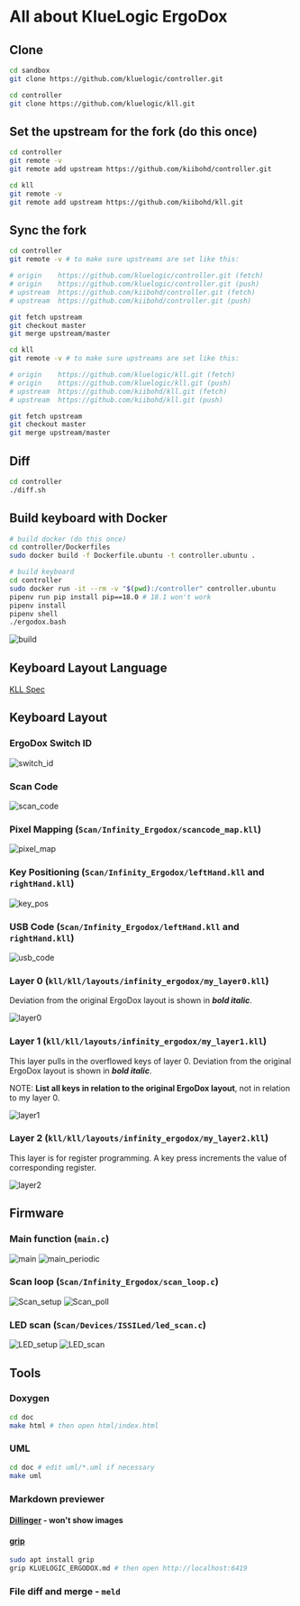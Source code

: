 # All about KlueLogic ErgoDox

## Clone
```bash
cd sandbox
git clone https://github.com/kluelogic/controller.git

cd controller
git clone https://github.com/kluelogic/kll.git
```

## Set the upstream for the fork (do this once)
```bash
cd controller
git remote -v
git remote add upstream https://github.com/kiibohd/controller.git

cd kll
git remote -v
git remote add upstream https://github.com/kiibohd/kll.git
```

## Sync the fork
```bash
cd controller
git remote -v # to make sure upstreams are set like this:

# origin	https://github.com/kluelogic/controller.git (fetch)
# origin	https://github.com/kluelogic/controller.git (push)
# upstream	https://github.com/kiibohd/controller.git (fetch)
# upstream	https://github.com/kiibohd/controller.git (push)

git fetch upstream
git checkout master
git merge upstream/master

cd kll
git remote -v # to make sure upstreams are set like this:

# origin	https://github.com/kluelogic/kll.git (fetch)
# origin	https://github.com/kluelogic/kll.git (push)
# upstream	https://github.com/kiibohd/kll.git (fetch)
# upstream	https://github.com/kiibohd/kll.git (push)

git fetch upstream
git checkout master
git merge upstream/master
```

## Diff
```bash
cd controller
./diff.sh
```

## Build keyboard with Docker
```bash
# build docker (do this once)
cd controller/Dockerfiles
sudo docker build -f Dockerfile.ubuntu -t controller.ubuntu .

# build keyboard
cd controller
sudo docker run -it --rm -v "$(pwd):/controller" controller.ubuntu
pipenv run pip install pip==18.0 # 18.1 won't work
pipenv install
pipenv shell
./ergodox.bash
```

![build](uml/build.png)

## Keyboard Layout Language

[KLL Spec](https://github.com/kiibohd/kll-spec)

## Keyboard Layout

### ErgoDox Switch ID
![switch_id](images/switch_id.png)

### Scan Code
![scan_code](images/scan_code.png)

### Pixel Mapping (`Scan/Infinity_Ergodox/scancode_map.kll`)
![pixel_map](images/pixel_map.png)

### Key Positioning (`Scan/Infinity_Ergodox/leftHand.kll` and `rightHand.kll`)
![key_pos](images/key_pos.png)

### USB Code (`Scan/Infinity_Ergodox/leftHand.kll` and `rightHand.kll`)
![usb_code](images/usb_code.png)

### Layer 0 (`kll/kll/layouts/infinity_ergodox/my_layer0.kll`)
Deviation from the original ErgoDox layout is shown in _**bold italic**_.

![layer0](images/layer0.png)

### Layer 1 (`kll/kll/layouts/infinity_ergodox/my_layer1.kll`)
This layer pulls in the overflowed keys of layer 0. Deviation from the original ErgoDox layout is shown in _**bold italic**_.

NOTE: **List all keys in relation to the original ErgoDox layout**, not in relation to my layer 0.

![layer1](images/layer1.png)

### Layer 2 (`kll/kll/layouts/infinity_ergodox/my_layer2.kll`)
This layer is for register programming. A key press increments the value of corresponding register.

![layer2](images/layer2.png)

## Firmware
### Main function (`main.c`)
![main](uml/main.png)
![main_periodic](uml/main_periodic.png)

### Scan loop (`Scan/Infinity_Ergodox/scan_loop.c`)
![Scan_setup](uml/Scan_setup.png)
![Scan_poll](uml/Scan_poll.png)

### LED scan (`Scan/Devices/ISSILed/led_scan.c`)
![LED_setup](uml/LED_setup.png)
![LED_scan](uml/LED_scan.png)


## Tools

### Doxygen
```bash
cd doc
make html # then open html/index.html
```

### UML
```bash
cd doc # edit uml/*.uml if necessary
make uml
```

### Markdown previewer
#### [Dillinger](https://dillinger.io/) - won't show images
#### [grip](https://github.com/joeyespo/grip)
```bash
sudo apt install grip
grip KLUELOGIC_ERGODOX.md # then open http://localhost:6419
```

### File diff and merge - `meld`